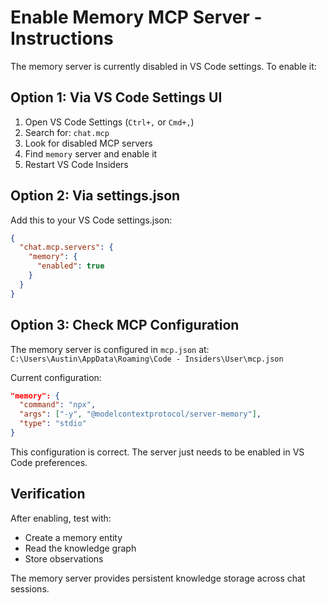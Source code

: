 # Enable Memory MCP Server - Instructions

The memory server is currently disabled in VS Code settings. To enable it:

## Option 1: Via VS Code Settings UI

1. Open VS Code Settings (`Ctrl+,` or `Cmd+,`)
2. Search for: `chat.mcp`
3. Look for disabled MCP servers
4. Find `memory` server and enable it
5. Restart VS Code Insiders

## Option 2: Via settings.json

Add this to your VS Code settings.json:

```json
{
  "chat.mcp.servers": {
    "memory": {
      "enabled": true
    }
  }
}
```

## Option 3: Check MCP Configuration

The memory server is configured in `mcp.json` at:
`C:\Users\Austin\AppData\Roaming\Code - Insiders\User\mcp.json`

Current configuration:

```json
"memory": {
  "command": "npx",
  "args": ["-y", "@modelcontextprotocol/server-memory"],
  "type": "stdio"
}
```

This configuration is correct. The server just needs to be enabled in VS Code preferences.

## Verification

After enabling, test with:

- Create a memory entity
- Read the knowledge graph
- Store observations

The memory server provides persistent knowledge storage across chat sessions.
